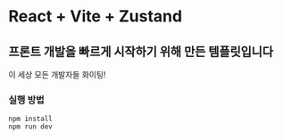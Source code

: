 # React + Vite + Zustand
## 프론트 개발을 빠르게 시작하기 위해 만든 템플릿입니다
이 세상 모든 개발자들 화이팅!

### 실행 방법
```
npm install
npm run dev
```

